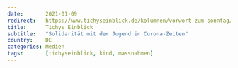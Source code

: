 ```yaml
---
date:       2021-01-09
redirect:   https://www.tichyseinblick.de/kolumnen/vorwort-zum-sonntag/solidaritaet-mit-der-jugend-in-corona-zeiten/
title:      Tichys Einblick
subtitle:   "Solidarität mit der Jugend in Corona-Zeiten"
country:    DE
categories: Medien
tags:       [tichyseinblick, kind, massnahmen]
---
```


